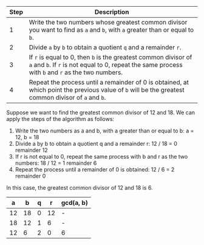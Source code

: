 
| Step | Description |
|------|-------------|
| 1    | Write the two numbers whose greatest common divisor you want to find as `a` and `b`, with `a` greater than or equal to `b`. |
| 2    | Divide `a` by `b` to obtain a quotient `q` and a remainder `r`. |
| 3    | If `r` is equal to 0, then `b` is the greatest common divisor of `a` and `b`. If `r` is not equal to 0, repeat the same process with `b` and `r` as the two numbers. |
| 4    | Repeat the process until a remainder of 0 is obtained, at which point the previous value of `b` will be the greatest common divisor of `a` and `b`. |


Suppose we want to find the greatest common divisor of 12 and 18. We can apply the steps of the algorithm as follows:

1. Write the two numbers as a and b, with a greater than or equal to b: a = 12, b = 18
2. Divide a by b to obtain a quotient q and a remainder r: 12 / 18 = 0 remainder 12
3. If r is not equal to 0, repeat the same process with b and r as the two numbers: 18 / 12 = 1 remainder 6
4. Repeat the process until a remainder of 0 is obtained: 12 / 6 = 2 remainder 0

In this case, the greatest common divisor of 12 and 18 is 6.

|  a  |  b  |  q  |  r  |  gcd(a, b)  |
|-----|-----|-----|-----|-------------|
| 12  | 18  |  0  |  12 |       -     |
| 18  | 12  |  1  |   6 |       -     |
| 12  |  6  |  2  |   0 |       6     |


